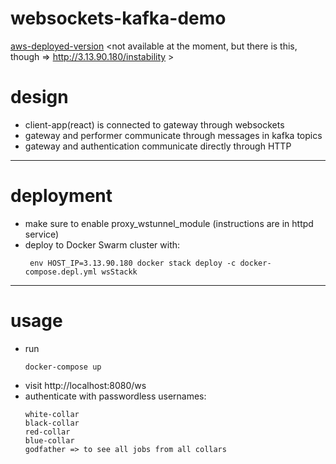 # websockets-kafka-demo

[aws-deployed-version](http://3.13.90.180/ws/) \<not available at the moment, but there is this, though => http://3.13.90.180/instability \>

# design
* client-app(react) is connected to gateway through websockets
* gateway and performer communicate through messages in kafka topics
* gateway and authentication communicate directly through HTTP

___

# deployment

* make sure to enable proxy_wstunnel_module (instructions are in httpd service)
* deploy to Docker Swarm cluster with:
  ```$xslt
   env HOST_IP=3.13.90.180 docker stack deploy -c docker-compose.depl.yml wsStackk
  ```

___

# usage

* run 
   ```
   docker-compose up
   ```
* visit http://localhost:8080/ws
* authenticate with passwordless usernames:
   ```
   white-collar
   black-collar
   red-collar
   blue-collar
   godfather => to see all jobs from all collars
   ```
